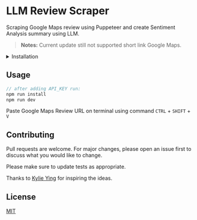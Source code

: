 # LLM Review Scraper

Scraping Google Maps review using Puppeteer and create Sentiment Analysis summary using LLM.

> **Notes:** Current update still not supported short link Google Maps.

<details>
<summary>Installation</summary>

## Installation

- Make sure you have installed Node.js
- Clone the repository.
- On **.env** file add **API_KEY** from Google Gemini
- Run:

  ```bash
  npm install
  ```

- On **.env** file add **API_KEY** from Google Gemini

</details>

## Usage

```javascript
// after adding API_KEY run:
npm run install
npm run dev
```

Paste Google Maps Review URL on terminal using command `CTRL` + `SHIFT` + `V`

## Contributing

Pull requests are welcome. For major changes, please open an issue first
to discuss what you would like to change.

Please make sure to update tests as appropriate.

Thanks to [Kylie Ying](https://www.kylieying.com/) for inspiring the ideas.

## License

[MIT](https://choosealicense.com/licenses/mit/)

